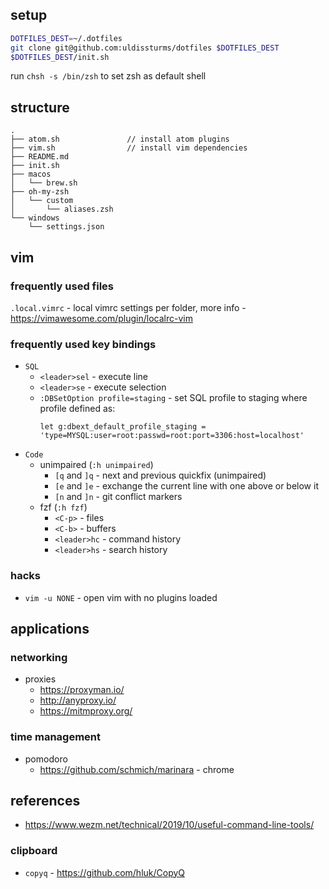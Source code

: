## setup

```bash
DOTFILES_DEST=~/.dotfiles
git clone git@github.com:uldissturms/dotfiles $DOTFILES_DEST
$DOTFILES_DEST/init.sh
```

run ```chsh -s /bin/zsh``` to set zsh as default shell

## structure

```
.
├── atom.sh               // install atom plugins
├── vim.sh                // install vim dependencies
├── README.md
├── init.sh
├── macos
│   └── brew.sh
├── oh-my-zsh
│   └── custom
│       └── aliases.zsh
└── windows
    └── settings.json
```

## vim

### frequently used files

`.local.vimrc` - local vimrc settings per folder, more info - https://vimawesome.com/plugin/localrc-vim

### frequently used key bindings

* `SQL`
  * `<leader>sel` - execute line
  * `<leader>se` - execute selection
  * `:DBSetOption profile=staging` - set SQL profile to staging where profile defined as:
    ```vim
    let g:dbext_default_profile_staging = 'type=MYSQL:user=root:passwd=root:port=3306:host=localhost'
    ```
* `Code`
  * unimpaired (`:h unimpaired`)
    * `[q` and `]q` - next and previous quickfix (unimpaired)
    * `[e` and `]e` - exchange the current line with one above or below it
    * `[n` and `]n` - git conflict markers
  * fzf (`:h fzf`)
    * `<C-p>` - files
    * `<C-b>` - buffers
    * `<leader>hc` - command history
    * `<leader>hs` - search history

### hacks

* `vim -u NONE` - open vim with no plugins loaded

## applications

### networking

* proxies
  * https://proxyman.io/
  * http://anyproxy.io/
  * https://mitmproxy.org/

### time management

* pomodoro
  * https://github.com/schmich/marinara - chrome

## references

* https://www.wezm.net/technical/2019/10/useful-command-line-tools/

### clipboard

* `copyq` - https://github.com/hluk/CopyQ
